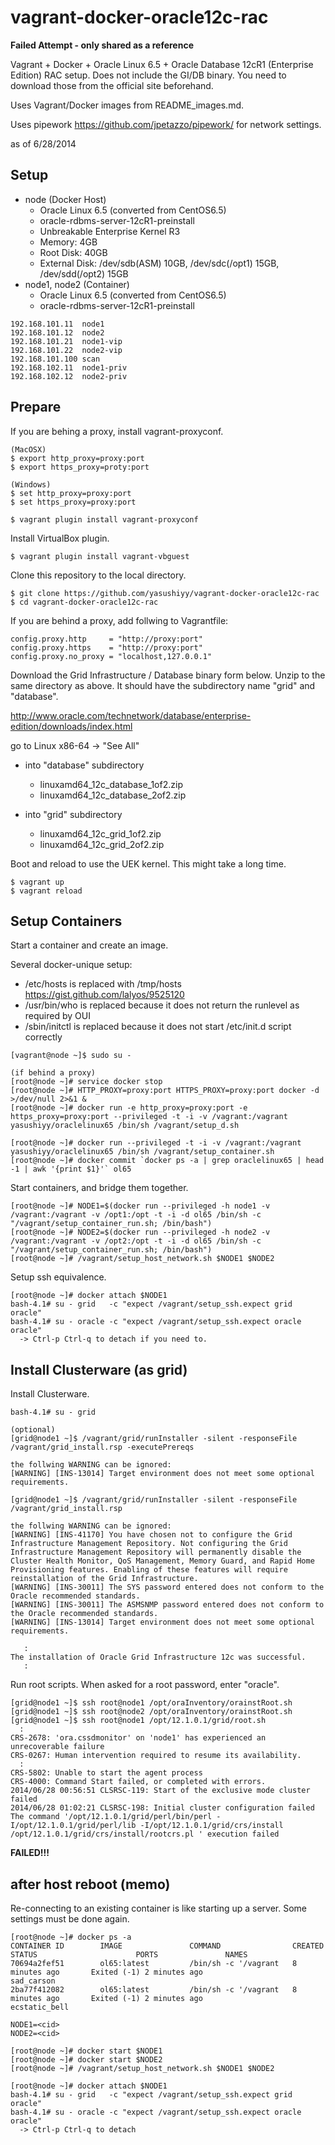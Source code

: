 vagrant-docker-oracle12c-rac
============================

**Failed Attempt - only shared as a reference**

Vagrant + Docker + Oracle Linux 6.5 + Oracle Database 12cR1 (Enterprise Edition) RAC setup.  Does not include the GI/DB binary.  You need to download those from the official site beforehand.

Uses Vagrant/Docker images from README_images.md.

Uses pipework https://github.com/jpetazzo/pipework/ for network settings.

as of 6/28/2014

## Setup

* node (Docker Host)
  * Oracle Linux 6.5 (converted from CentOS6.5)
  * oracle-rdbms-server-12cR1-preinstall
  * Unbreakable Enterprise Kernel R3
  * Memory: 4GB
  * Root Disk: 40GB
  * External Disk: /dev/sdb(ASM) 10GB, /dev/sdc(/opt1) 15GB, /dev/sdd(/opt2) 15GB
* node1, node2 (Container)
  * Oracle Linux 6.5 (converted from CentOS6.5)
  * oracle-rdbms-server-12cR1-preinstall

```
192.168.101.11  node1
192.168.101.12  node2
192.168.101.21  node1-vip
192.168.101.22  node2-vip
192.168.101.100 scan
192.168.102.11  node1-priv
192.168.102.12  node2-priv
```

## Prepare

If you are behing a proxy, install vagrant-proxyconf.

```
(MacOSX)
$ export http_proxy=proxy:port
$ export https_proxy=proty:port

(Windows)
$ set http_proxy=proxy:port
$ set https_proxy=proxy:port

$ vagrant plugin install vagrant-proxyconf
```

Install VirtualBox plugin.

```
$ vagrant plugin install vagrant-vbguest
```

Clone this repository to the local directory.

```
$ git clone https://github.com/yasushiyy/vagrant-docker-oracle12c-rac
$ cd vagrant-docker-oracle12c-rac
```

If you are behind a proxy, add follwing to Vagrantfile:

```
config.proxy.http     = "http://proxy:port"
config.proxy.https    = "http://proxy:port"
config.proxy.no_proxy = "localhost,127.0.0.1"
```

Download the Grid Infrastructure / Database binary form below.  Unzip to the same directory as above.  It should have the subdirectory name "grid" and "database".

http://www.oracle.com/technetwork/database/enterprise-edition/downloads/index.html

go to Linux x86-64 -> "See All"

* into "database" subdirectory
  * linuxamd64_12c_database_1of2.zip
  * linuxamd64_12c_database_2of2.zip

* into "grid" subdirectory
  * linuxamd64_12c_grid_1of2.zip
  * linuxamd64_12c_grid_2of2.zip

Boot and reload to use the UEK kernel.  This might take a long time.

```
$ vagrant up
$ vagrant reload
```

## Setup Containers

Start a container and create an image.

Several docker-unique setup:
* /etc/hosts is replaced with /tmp/hosts https://gist.github.com/lalyos/9525120
* /usr/bin/who is replaced because it does not return the runlevel as required by OUI
* /sbin/initctl is replaced because it does not start /etc/init.d script correctly

```
[vagrant@node ~]$ sudo su -

(if behind a proxy)
[root@node ~]# service docker stop
[root@node ~]# HTTP_PROXY=proxy:port HTTPS_PROXY=proxy:port docker -d >/dev/null 2>&1 &
[root@node ~]# docker run -e http_proxy=proxy:port -e https_proxy=proxy:port --privileged -t -i -v /vagrant:/vagrant yasushiyy/oraclelinux65 /bin/sh /vagrant/setup_d.sh

[root@node ~]# docker run --privileged -t -i -v /vagrant:/vagrant yasushiyy/oraclelinux65 /bin/sh /vagrant/setup_container.sh
[root@node ~]# docker commit `docker ps -a | grep oraclelinux65 | head -1 | awk '{print $1}'` ol65
```

Start containers, and bridge them together.

```
[root@node ~]# NODE1=$(docker run --privileged -h node1 -v /vagrant:/vagrant -v /opt1:/opt -t -i -d ol65 /bin/sh -c "/vagrant/setup_container_run.sh; /bin/bash")
[root@node ~]# NODE2=$(docker run --privileged -h node2 -v /vagrant:/vagrant -v /opt2:/opt -t -i -d ol65 /bin/sh -c "/vagrant/setup_container_run.sh; /bin/bash")
[root@node ~]# /vagrant/setup_host_network.sh $NODE1 $NODE2
```

Setup ssh equivalence.

```
[root@node ~]# docker attach $NODE1
bash-4.1# su - grid   -c "expect /vagrant/setup_ssh.expect grid   oracle"
bash-4.1# su - oracle -c "expect /vagrant/setup_ssh.expect oracle oracle"
  -> Ctrl-p Ctrl-q to detach if you need to.
```

## Install Clusterware (as grid)

Install Clusterware.

```
bash-4.1# su - grid

(optional)
[grid@node1 ~]$ /vagrant/grid/runInstaller -silent -responseFile /vagrant/grid_install.rsp -executePrereqs

the follwing WARNING can be ignored:
[WARNING] [INS-13014] Target environment does not meet some optional requirements.

[grid@node1 ~]$ /vagrant/grid/runInstaller -silent -responseFile /vagrant/grid_install.rsp

the follwing WARNING can be ignored:
[WARNING] [INS-41170] You have chosen not to configure the Grid Infrastructure Management Repository. Not configuring the Grid Infrastructure Management Repository will permanently disable the Cluster Health Monitor, QoS Management, Memory Guard, and Rapid Home Provisioning features. Enabling of these features will require reinstallation of the Grid Infrastructure.
[WARNING] [INS-30011] The SYS password entered does not conform to the Oracle recommended standards.
[WARNING] [INS-30011] The ASMSNMP password entered does not conform to the Oracle recommended standards.
[WARNING] [INS-13014] Target environment does not meet some optional requirements.

   :
The installation of Oracle Grid Infrastructure 12c was successful.
   :
```

Run root scripts.  When asked for a root password, enter "oracle".

```
[grid@node1 ~]$ ssh root@node1 /opt/oraInventory/orainstRoot.sh
[grid@node1 ~]$ ssh root@node2 /opt/oraInventory/orainstRoot.sh
[grid@node1 ~]$ ssh root@node1 /opt/12.1.0.1/grid/root.sh
  :
CRS-2678: 'ora.cssdmonitor' on 'node1' has experienced an unrecoverable failure
CRS-0267: Human intervention required to resume its availability.
  :
CRS-5802: Unable to start the agent process
CRS-4000: Command Start failed, or completed with errors.
2014/06/28 00:56:51 CLSRSC-119: Start of the exclusive mode cluster failed
2014/06/28 01:02:21 CLSRSC-198: Initial cluster configuration failed
The command '/opt/12.1.0.1/grid/perl/bin/perl -I/opt/12.1.0.1/grid/perl/lib -I/opt/12.1.0.1/grid/crs/install /opt/12.1.0.1/grid/crs/install/rootcrs.pl ' execution failed
```

**FAILED!!!**

## after host reboot (memo)

Re-connecting to an existing container is like starting up a server.  Some settings must be done again.

```
[root@node ~]# docker ps -a
CONTAINER ID        IMAGE               COMMAND                CREATED             STATUS                      PORTS               NAMES
70694a2fef51        ol65:latest         /bin/sh -c '/vagrant   8 minutes ago       Exited (-1) 2 minutes ago                       sad_carson
2ba77f412082        ol65:latest         /bin/sh -c '/vagrant   8 minutes ago       Exited (-1) 2 minutes ago                       ecstatic_bell

NODE1=<cid>
NODE2=<cid>

[root@node ~]# docker start $NODE1
[root@node ~]# docker start $NODE2
[root@node ~]# /vagrant/setup_host_network.sh $NODE1 $NODE2

[root@node ~]# docker attach $NODE1
bash-4.1# su - grid   -c "expect /vagrant/setup_ssh.expect grid   oracle"
bash-4.1# su - oracle -c "expect /vagrant/setup_ssh.expect oracle oracle"
  -> Ctrl-p Ctrl-q to detach
```
